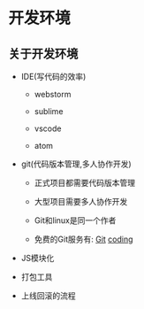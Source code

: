 # 开发环境

## 关于开发环境

- IDE(写代码的效率)

  - webstorm

  - sublime

  - vscode

  - atom

- git(代码版本管理,多人协作开发)

  - 正式项目都需要代码版本管理

  - 大型项目需要多人协作开发

  - Git和linux是同一个作者

  - 免费的Git服务有: [Git](https://github.com/) [coding](https://coding.net/)

- JS模块化

- 打包工具

- 上线回滚的流程